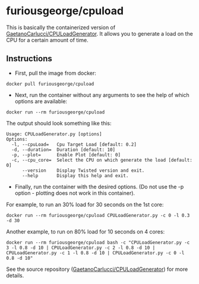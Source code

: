 # furiousgeorge/cpuload

This is basically the containerized version of [GaetanoCarlucci/CPULoadGenerator](https://github.com/GaetanoCarlucci/CPULoadGenerator).  It allows you to generate a load on the CPU for a certain amount of time.

## Instructions

* First, pull the image from docker:
```
docker pull furiousgeorge/cpuload
```

* Next, run the container without any arguments to see the help of which options are available:
```
docker run --rm furiousgeorge/cpuload
```

The output should look something like this:

```
Usage: CPULoadGenerator.py [options]
Options:
  -l, --cpuLoad=   Cpu Target Load [default: 0.2]
  -d, --duration=  Duration [default: 10]
  -p, --plot=      Enable Plot [default: 0]
  -c, --cpu_core=  Select the CPU on which generate the load [default: 0]
      --version    Display Twisted version and exit.
      --help       Display this help and exit.
```

* Finally, run the container with the desired options.  (Do not use the -p option - plotting does not work in this container).

For example, to run an 30% load for 30 seconds on the 1st core:

```
docker run --rm furiousgeorge/cpuload CPULoadGenerator.py -c 0 -l 0.3 -d 30
```

Another example, to run on 80% load for 10 seconds on 4 cores:

```
docker run --rm furiousgeorge/cpuload bash -c "CPULoadGenerator.py -c 3 -l 0.8 -d 10 | CPULoadGenerator.py -c 2 -l 0.8 -d 10 | CPULoadGenerator.py -c 1 -l 0.8 -d 10 | CPULoadGenerator.py -c 0 -l 0.8 -d 10"

```

See the source repository ([GaetanoCarlucci/CPULoadGenerator](https://github.com/GaetanoCarlucci/CPULoadGenerator)) for more details.
